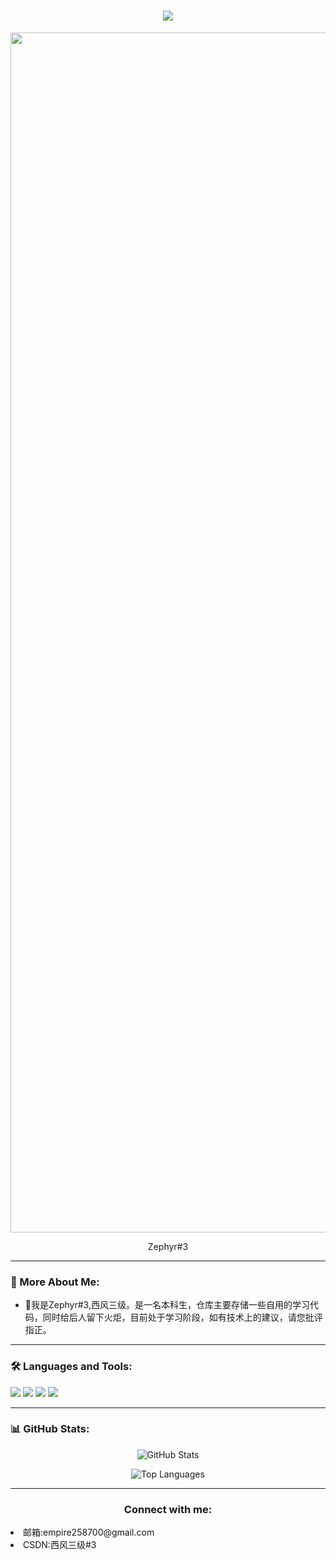 <h1 align="center">
  <div>
    <a href="https://blog.sunguoqi.com/">
      <img src="https://readme-typing-svg.demolab.com?font=Fira+Code&pause=1000&width=435&lines=console.log(%22Hello%2C%20World%22);我是Zephyr#3&center=true&size=27" />
    </a>
  </div>
</h1>

<p align="center">
  <img src="https://upload.wikimedia.org/wikipedia/commons/thumb/6/68/Vincent_van_Gogh_-_Almond_blossom_-_Google_Art_Project.jpg/1920px-Vincent_van_Gogh_-_Almond_blossom_-_Google_Art_Project.jpg" alt="梵高·盛开的杏花" height="1920">
</p>


<p align="center">
 Zephyr#3
</p>

---

### 🧐 More About Me:

- 🔭我是Zephyr#3,西风三级。是一名本科生，仓库主要存储一些自用的学习代码，同时给后人留下火炬，目前处于学习阶段，如有技术上的建议，请您批评指正。

---

### 🛠 Languages and Tools:

<p>
  <img src="https://img.shields.io/badge/Code-Python-informational?style=flat&logo=python&logoColor=white&color=2bbc8a">
  <img src="https://img.shields.io/badge/Code-JavaScript-informational?style=flat&logo=javascript&logoColor=white&color=2bbc8a">
  <img src="https://img.shields.io/badge/Tools-Docker-informational?style=flat&logo=docker&logoColor=white&color=2bbc8a">
  <img src="https://img.shields.io/badge/Tools-Kubernetes-informational?style=flat&logo=kubernetes&logoColor=white&color=2bbc8a">
  <!-- More badges -->
</p>

---

### 📊 GitHub Stats:

<p align="center">
  <img src="https://github-readme-stats.vercel.app/api?username=ZephyrVictor&show_icons=true&theme=radical" alt="GitHub Stats">
</p>

<p align="center">
  <img src="https://github-readme-stats.vercel.app/api/top-langs/?username=ZephyrVictor&layout=compact" alt="Top Languages">
</p>


---

<h3 align="center">Connect with me:</h3>
<p align="center">
  <li>邮箱:empire258700@gmail.com</li>
  <li>CSDN:西风三级#3</li>
</p>

<!---
ZephyrVictor/ZephyrVictor is a ✨ special ✨ repository because its `README.md` (this file) appears on your GitHub profile.
You can click the Preview link to take a look at your changes.
--->
